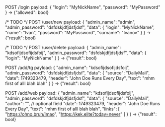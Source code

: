 POST /login
payload: {
    "login": "MyNickName",
    "password": "MyPassword"
}
-> {"allowed": bool}


/* TODO */
POST /user/new 
payload: {
    "admin_name": "admin",
    "admin_password": "dsfdskjdfjdsfjdsf",
    "data": {
        "login": "MyNickName",
        "name": "Ivan",
        "password": "MyPassword",
        "surname": "Ivanov"
    }
}
-> {"result": bool}

/* TODO */
POST /user/delete
payload: {
    "admin_name": "kdsofijdsofijdsfoij",
    "admin_password": "dsfdskjdfjdsfjdsf",
    "data": {
        "login": "MyNickName"
    }
}
-> {"result": bool}

POST /add/tg
payload: {
    "admin_name": "kdsofijdsofijdsfoij",
    "admin_password": "dsfdskjdfjdsfjdsf",
    "data": {
        "source": "DailyMail",
        "date": 1749323479,
        "header": "John Doe Runs Every Day",
        "text": "mhm first of alll blah blah"
    }
}
-> {"result": bool}

POST /add/web
payload: {
    "admin_name": "kdsofijdsofijdsfoij",
    "admin_password": "dsfdskjdfjdsfjdsf",
    "data": {
        "source": "DailyMail",
        "author": "", // optional field
        "date": 1749323479,
        "header": "John Doe Runs Every Day",
        "text": "mhm first of alll blah blah",
        "links": [
            "https://ohno.bruh/lmao",
            "https://kek.elite?today=never"
        ]
    }
}
-> {"result": bool}
